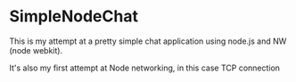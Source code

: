 # SimpleNodeChat

This is my attempt at a pretty simple chat application using node.js and NW (node webkit).

It's also my first attempt at Node networking, in this case TCP connection
